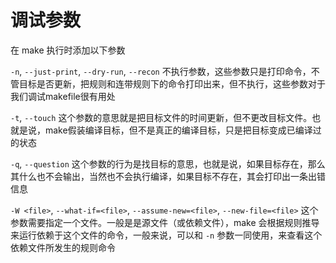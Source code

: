 # 调试参数
在 make 执行时添加以下参数

``-n``, ``--just-print``, ``--dry-run``, ``--recon``
    不执行参数，这些参数只是打印命令，不管目标是否更新，把规则和连带规则下的命令打印出来，但不执行，这些参数对于我们调试makefile很有用处

``-t``, ``--touch``
    这个参数的意思就是把目标文件的时间更新，但不更改目标文件。也就是说，make假装编译目标，但不是真正的编译目标，只是把目标变成已编译过的状态

``-q``, ``--question``
    这个参数的行为是找目标的意思，也就是说，如果目标存在，那么其什么也不会输出，当然也不会执行编译，如果目标不存在，其会打印出一条出错信息

``-W <file>``, ``--what-if=<file>``, ``--assume-new=<file>``, ``--new-file=<file>``
    这个参数需要指定一个文件。一般是是源文件（或依赖文件），make 会根据规则推导来运行依赖于这个文件的命令，一般来说，可以和 `-n` 参数一同使用，来查看这个依赖文件所发生的规则命令
